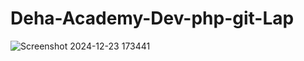 ﻿# Deha-Academy-Dev-php-git-Lap
 
![Screenshot 2024-12-23 173441](https://github.com/user-attachments/assets/fd1ac74c-497b-4999-836e-42236f9b3692)
